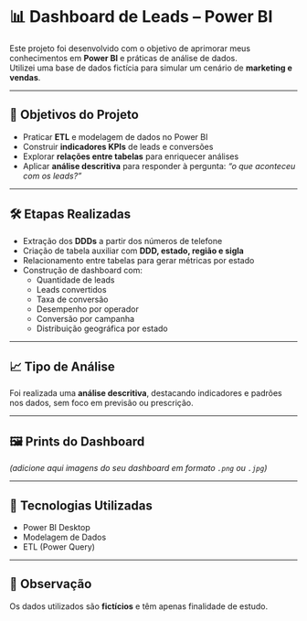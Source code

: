 # 📊 Dashboard de Leads – Power BI

Este projeto foi desenvolvido com o objetivo de aprimorar meus conhecimentos em **Power BI** e práticas de análise de dados.  
Utilizei uma base de dados fictícia para simular um cenário de **marketing e vendas**.

---

## 🎯 Objetivos do Projeto
- Praticar **ETL** e modelagem de dados no Power BI  
- Construir **indicadores KPIs** de leads e conversões  
- Explorar **relações entre tabelas** para enriquecer análises  
- Aplicar **análise descritiva** para responder à pergunta: *“o que aconteceu com os leads?”*

---

## 🛠️ Etapas Realizadas
- Extração dos **DDDs** a partir dos números de telefone  
- Criação de tabela auxiliar com **DDD, estado, região e sigla**  
- Relacionamento entre tabelas para gerar métricas por estado  
- Construção de dashboard com:
  - Quantidade de leads
  - Leads convertidos
  - Taxa de conversão
  - Desempenho por operador
  - Conversão por campanha
  - Distribuição geográfica por estado

---

## 📈 Tipo de Análise
Foi realizada uma **análise descritiva**, destacando indicadores e padrões nos dados, sem foco em previsão ou prescrição.

---

## 🖼️ Prints do Dashboard
*(adicione aqui imagens do seu dashboard em formato `.png` ou `.jpg`)*

---

## 🚀 Tecnologias Utilizadas
- Power BI Desktop  
- Modelagem de Dados  
- ETL (Power Query)  

---

## 📌 Observação
Os dados utilizados são **fictícios** e têm apenas finalidade de estudo.
